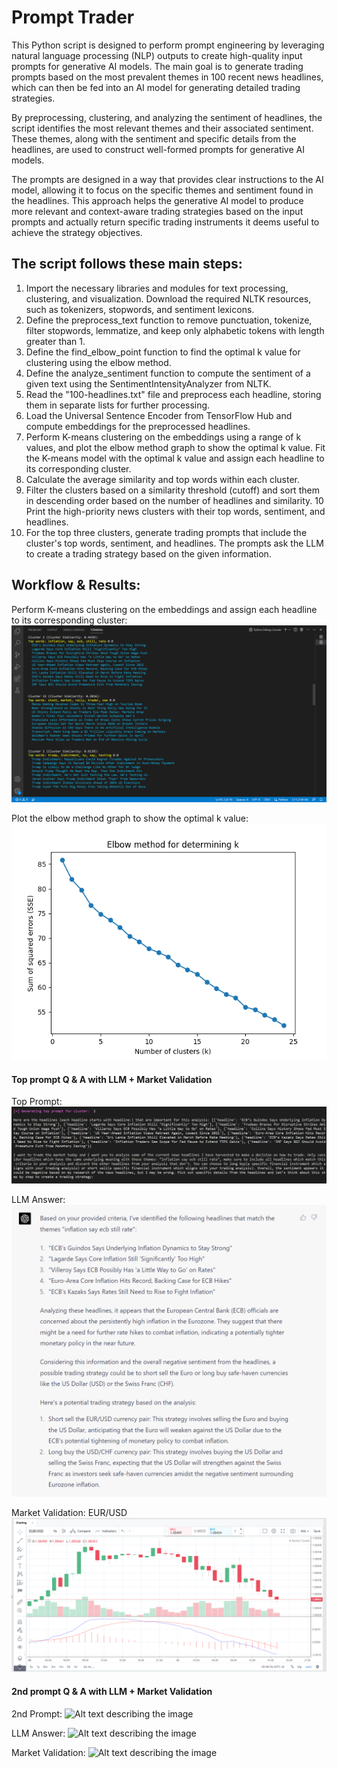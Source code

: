# Prompt Trader
This Python script is designed to perform prompt engineering by leveraging natural language processing (NLP) outputs to create high-quality input prompts for generative AI models. The main goal is to generate trading prompts based on the most prevalent themes in 100 recent news headlines, which can then be fed into an AI model for generating detailed trading strategies.

By preprocessing, clustering, and analyzing the sentiment of headlines, the script identifies the most relevant themes and their associated sentiment. These themes, along with the sentiment and specific details from the headlines, are used to construct well-formed prompts for generative AI models.

The prompts are designed in a way that provides clear instructions to the AI model, allowing it to focus on the specific themes and sentiment found in the headlines. This approach helps the generative AI model to produce more relevant and context-aware trading strategies based on the input prompts and actually return specific trading instruments it deems useful to achieve the strategy objectives.


## The script follows these main steps:

1. Import the necessary libraries and modules for text processing, clustering, and visualization. Download the required NLTK resources, such as tokenizers, stopwords, and sentiment lexicons.
2. Define the preprocess_text function to remove punctuation, tokenize, filter stopwords, lemmatize, and keep only alphabetic tokens with length greater than 1.
3. Define the find_elbow_point function to find the optimal k value for clustering using the elbow method.
4. Define the analyze_sentiment function to compute the sentiment of a given text using the SentimentIntensityAnalyzer from NLTK.
5. Read the "100-headlines.txt" file and preprocess each headline, storing them in separate lists for further processing.
6. Load the Universal Sentence Encoder from TensorFlow Hub and compute embeddings for the preprocessed headlines.
7. Perform K-means clustering on the embeddings using a range of k values, and plot the elbow method graph to show the optimal k value. Fit the K-means model with the optimal k value and assign each headline to its corresponding cluster.
8. Calculate the average similarity and top words within each cluster.
9. Filter the clusters based on a similarity threshold (cutoff) and sort them in descending order based on the number of headlines and similarity.
10 Print the high-priority news clusters with their top words, sentiment, and headlines.
11. For the top three clusters, generate trading prompts that include the cluster's top words, sentiment, and headlines. The prompts ask the LLM to create a trading strategy based on the given information.


## Workflow & Results:
Perform K-means clustering on the embeddings and assign each headline to its corresponding cluster:
![Alt text describing the image](https://github.com/AI-Voodoo/prompt_trader/blob/main/assets/clustering.png?raw=true)

Plot the elbow method graph to show the optimal k value:
![Alt text describing the image](https://github.com/AI-Voodoo/prompt_trader/blob/main/assets/Figure_1.png?raw=true)

#### Top prompt Q & A with LLM + Market Validation

Top Prompt:
![Alt text describing the image](https://github.com/AI-Voodoo/prompt_trader/blob/main/assets/top-prompt.png?raw=true)

LLM Answer:
![Alt text describing the image](https://github.com/AI-Voodoo/prompt_trader/blob/main/assets/p1-answer.png?raw=true)

Market Validation: EUR/USD
![Alt text describing the image](https://github.com/AI-Voodoo/prompt_trader/blob/main/assets/EUR-USD.png?raw=true)

#### 2nd prompt Q & A with LLM + Market Validation

2nd Prompt:
![Alt text describing the image]()

LLM Answer:
![Alt text describing the image]()

Market Validation:
![Alt text describing the image]()
